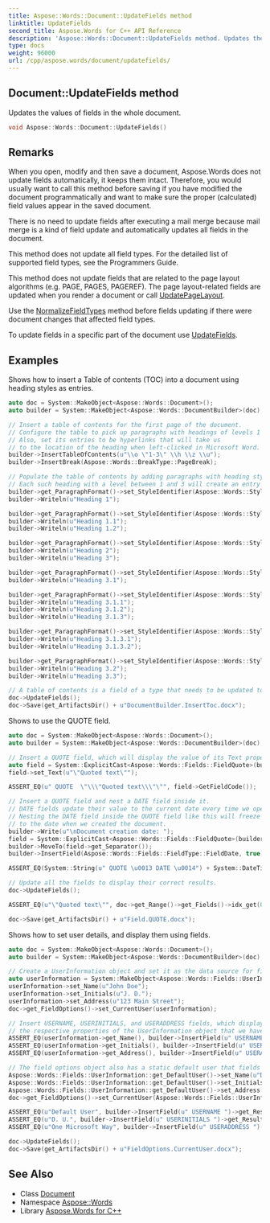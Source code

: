 ```yaml
---
title: Aspose::Words::Document::UpdateFields method
linktitle: UpdateFields
second_title: Aspose.Words for C++ API Reference
description: 'Aspose::Words::Document::UpdateFields method. Updates the values of fields in the whole document in C++.'
type: docs
weight: 96000
url: /cpp/aspose.words/document/updatefields/
---
```

## Document::UpdateFields method


Updates the values of fields in the whole document.

```cpp
void Aspose::Words::Document::UpdateFields()
```

## Remarks


When you open, modify and then save a document, Aspose.Words does not update fields automatically, it keeps them intact. Therefore, you would usually want to call this method before saving if you have modified the document programmatically and want to make sure the proper (calculated) field values appear in the saved document.

There is no need to update fields after executing a mail merge because mail merge is a kind of field update and automatically updates all fields in the document.

This method does not update all field types. For the detailed list of supported field types, see the Programmers Guide.

This method does not update fields that are related to the page layout algorithms (e.g. PAGE, PAGES, PAGEREF). The page layout-related fields are updated when you render a document or call [UpdatePageLayout](../updatepagelayout/).

Use the [NormalizeFieldTypes](../normalizefieldtypes/) method before fields updating if there were document changes that affected field types.

To update fields in a specific part of the document use [UpdateFields](../../range/updatefields/).

## Examples



Shows how to insert a Table of contents (TOC) into a document using heading styles as entries. 
```cpp
auto doc = System::MakeObject<Aspose::Words::Document>();
auto builder = System::MakeObject<Aspose::Words::DocumentBuilder>(doc);

// Insert a table of contents for the first page of the document.
// Configure the table to pick up paragraphs with headings of levels 1 to 3.
// Also, set its entries to be hyperlinks that will take us
// to the location of the heading when left-clicked in Microsoft Word.
builder->InsertTableOfContents(u"\\o \"1-3\" \\h \\z \\u");
builder->InsertBreak(Aspose::Words::BreakType::PageBreak);

// Populate the table of contents by adding paragraphs with heading styles.
// Each such heading with a level between 1 and 3 will create an entry in the table.
builder->get_ParagraphFormat()->set_StyleIdentifier(Aspose::Words::StyleIdentifier::Heading1);
builder->Writeln(u"Heading 1");

builder->get_ParagraphFormat()->set_StyleIdentifier(Aspose::Words::StyleIdentifier::Heading2);
builder->Writeln(u"Heading 1.1");
builder->Writeln(u"Heading 1.2");

builder->get_ParagraphFormat()->set_StyleIdentifier(Aspose::Words::StyleIdentifier::Heading1);
builder->Writeln(u"Heading 2");
builder->Writeln(u"Heading 3");

builder->get_ParagraphFormat()->set_StyleIdentifier(Aspose::Words::StyleIdentifier::Heading2);
builder->Writeln(u"Heading 3.1");

builder->get_ParagraphFormat()->set_StyleIdentifier(Aspose::Words::StyleIdentifier::Heading3);
builder->Writeln(u"Heading 3.1.1");
builder->Writeln(u"Heading 3.1.2");
builder->Writeln(u"Heading 3.1.3");

builder->get_ParagraphFormat()->set_StyleIdentifier(Aspose::Words::StyleIdentifier::Heading4);
builder->Writeln(u"Heading 3.1.3.1");
builder->Writeln(u"Heading 3.1.3.2");

builder->get_ParagraphFormat()->set_StyleIdentifier(Aspose::Words::StyleIdentifier::Heading2);
builder->Writeln(u"Heading 3.2");
builder->Writeln(u"Heading 3.3");

// A table of contents is a field of a type that needs to be updated to show an up-to-date result.
doc->UpdateFields();
doc->Save(get_ArtifactsDir() + u"DocumentBuilder.InsertToc.docx");
```


Shows to use the QUOTE field. 
```cpp
auto doc = System::MakeObject<Aspose::Words::Document>();
auto builder = System::MakeObject<Aspose::Words::DocumentBuilder>(doc);

// Insert a QUOTE field, which will display the value of its Text property.
auto field = System::ExplicitCast<Aspose::Words::Fields::FieldQuote>(builder->InsertField(Aspose::Words::Fields::FieldType::FieldQuote, true));
field->set_Text(u"\"Quoted text\"");

ASSERT_EQ(u" QUOTE  \"\\\"Quoted text\\\"\"", field->GetFieldCode());

// Insert a QUOTE field and nest a DATE field inside it.
// DATE fields update their value to the current date every time we open the document using Microsoft Word.
// Nesting the DATE field inside the QUOTE field like this will freeze its value
// to the date when we created the document.
builder->Write(u"\nDocument creation date: ");
field = System::ExplicitCast<Aspose::Words::Fields::FieldQuote>(builder->InsertField(Aspose::Words::Fields::FieldType::FieldQuote, true));
builder->MoveTo(field->get_Separator());
builder->InsertField(Aspose::Words::Fields::FieldType::FieldDate, true);

ASSERT_EQ(System::String(u" QUOTE \u0013 DATE \u0014") + System::DateTime::get_Now().get_Date().ToShortDateString() + u"\u0015", field->GetFieldCode());

// Update all the fields to display their correct results.
doc->UpdateFields();

ASSERT_EQ(u"\"Quoted text\"", doc->get_Range()->get_Fields()->idx_get(0)->get_Result());

doc->Save(get_ArtifactsDir() + u"Field.QUOTE.docx");
```


Shows how to set user details, and display them using fields. 
```cpp
auto doc = System::MakeObject<Aspose::Words::Document>();
auto builder = System::MakeObject<Aspose::Words::DocumentBuilder>(doc);

// Create a UserInformation object and set it as the data source for fields that display user information.
auto userInformation = System::MakeObject<Aspose::Words::Fields::UserInformation>();
userInformation->set_Name(u"John Doe");
userInformation->set_Initials(u"J. D.");
userInformation->set_Address(u"123 Main Street");
doc->get_FieldOptions()->set_CurrentUser(userInformation);

// Insert USERNAME, USERINITIALS, and USERADDRESS fields, which display values of
// the respective properties of the UserInformation object that we have created above.
ASSERT_EQ(userInformation->get_Name(), builder->InsertField(u" USERNAME ")->get_Result());
ASSERT_EQ(userInformation->get_Initials(), builder->InsertField(u" USERINITIALS ")->get_Result());
ASSERT_EQ(userInformation->get_Address(), builder->InsertField(u" USERADDRESS ")->get_Result());

// The field options object also has a static default user that fields from all documents can refer to.
Aspose::Words::Fields::UserInformation::get_DefaultUser()->set_Name(u"Default User");
Aspose::Words::Fields::UserInformation::get_DefaultUser()->set_Initials(u"D. U.");
Aspose::Words::Fields::UserInformation::get_DefaultUser()->set_Address(u"One Microsoft Way");
doc->get_FieldOptions()->set_CurrentUser(Aspose::Words::Fields::UserInformation::get_DefaultUser());

ASSERT_EQ(u"Default User", builder->InsertField(u" USERNAME ")->get_Result());
ASSERT_EQ(u"D. U.", builder->InsertField(u" USERINITIALS ")->get_Result());
ASSERT_EQ(u"One Microsoft Way", builder->InsertField(u" USERADDRESS ")->get_Result());

doc->UpdateFields();
doc->Save(get_ArtifactsDir() + u"FieldOptions.CurrentUser.docx");
```

## See Also

* Class [Document](../)
* Namespace [Aspose::Words](../../)
* Library [Aspose.Words for C++](../../../)
